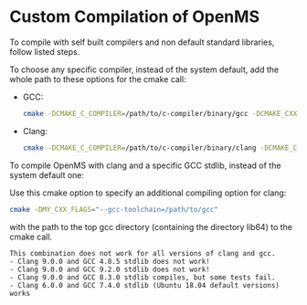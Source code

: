 Custom Compilation of OpenMS
===========================

To compile with self built compilers and non default standard libraries, follow listed steps.

To choose any specific compiler, instead of the system default, add the whole path to these options for the cmake call:

- GCC:
  ```bash
  cmake -DCMAKE_C_COMPILER=/path/to/c-compiler/binary/gcc -DCMAKE_CXX_COMPILER=/path/to/c++-compiler/binary/g++
  ```

- Clang:
  ```bash
  cmake -DCMAKE_C_COMPILER=/path/to/c-compiler/binary/clang -DCMAKE_CXX_COMPILER=/path/to/c++-compiler/binary/clang++
  ```

To compile OpenMS with clang and a specific GCC stdlib, instead of the system default one:

Use this cmake option to specify an additional compiling option for clang:

```bash
cmake -DMY_CXX_FLAGS="--gcc-toolchain=/path/to/gcc"
```

with the path to the top gcc directory (containing the directory lib64) to the cmake call.

```{warning}
This combination does not work for all versions of clang and gcc.
- Clang 9.0.0 and GCC 4.8.5 stdlib does not work!
- Clang 9.0.0 and GCC 9.2.0 stdlib does not work!
- Clang 9.0.0 and GCC 8.3.0 stdlib compiles, but some tests fail.
- Clang 6.0.0 and GCC 7.4.0 stdlib (Ubuntu 18.04 default versions) works
```


